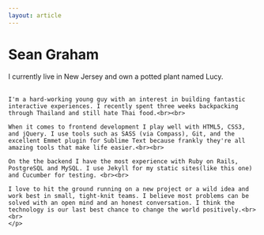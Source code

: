 ```yaml
---
layout: article
---
```

<h1 class="home-title">Sean Graham</h1>

<body>
	<p>I currently live in New Jersey and own a potted plant named Lucy.<br><br>

	I'm a hard-working young guy with an interest in building fantastic interactive experiences. I recently spent three weeks backpacking through Thailand and still hate Thai food.<br><br>

	When it comes to frontend development I play well with HTML5, CSS3, and jQuery. I use tools such as SASS (via Compass), Git, and the excellent Emmet plugin for Sublime Text because frankly they're all amazing tools that make life easier.<br><br>

	On the the backend I have the most experience with Ruby on Rails, PostgreSQL and MySQL. I use Jekyll for my static sites(like this one) and Cucumber for testing. <br><br>

	I love to hit the ground running on a new project or a wild idea and work best in small, tight-knit teams. I believe most problems can be solved with an open mind and an honest conversation. I think the technology is our last best chance to change the world positively.<br><br>
	</p>
</body>

